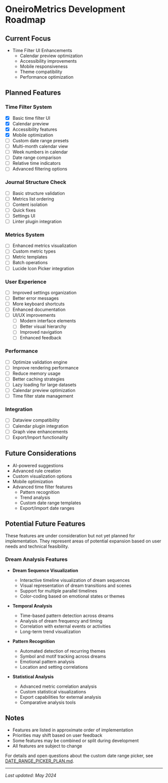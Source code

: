 # OneiroMetrics Development Roadmap

## Current Focus
- Time Filter UI Enhancements
  - Calendar preview optimization
  - Accessibility improvements
  - Mobile responsiveness
  - Theme compatibility
  - Performance optimization

## Planned Features

### Time Filter System
- [x] Basic time filter UI
- [x] Calendar preview
- [x] Accessibility features
- [x] Mobile optimization
- [ ] Custom date range presets
- [ ] Multi-month calendar view
- [ ] Week numbers in calendar
- [ ] Date range comparison
- [ ] Relative time indicators
- [ ] Advanced filtering options

### Journal Structure Check
- [ ] Basic structure validation
- [ ] Metrics list ordering
- [ ] Content isolation
- [ ] Quick fixes
- [ ] Settings UI
- [ ] Linter plugin integration

### Metrics System
- [ ] Enhanced metrics visualization
- [ ] Custom metric types
- [ ] Metric templates
- [ ] Batch operations
- [ ] Lucide Icon Picker integration

### User Experience
- [ ] Improved settings organization
- [ ] Better error messages
- [ ] More keyboard shortcuts
- [ ] Enhanced documentation
- [ ] UI/UX improvements
  - [ ] Modern interface elements
  - [ ] Better visual hierarchy
  - [ ] Improved navigation
  - [ ] Enhanced feedback

### Performance
- [ ] Optimize validation engine
- [ ] Improve rendering performance
- [ ] Reduce memory usage
- [ ] Better caching strategies
- [ ] Lazy loading for large datasets
- [ ] Calendar preview optimization
- [ ] Time filter state management

### Integration
- [ ] Dataview compatibility
- [ ] Calendar plugin integration
- [ ] Graph view enhancements
- [ ] Export/Import functionality

## Future Considerations
- AI-powered suggestions
- Advanced rule creation
- Custom visualization options
- Mobile optimization
- Advanced time filter features
  - Pattern recognition
  - Trend analysis
  - Custom date range templates
  - Export/import date ranges

## Potential Future Features

These features are under consideration but not yet planned for implementation. They represent areas of potential expansion based on user needs and technical feasibility.

### Dream Analysis Features
- **Dream Sequence Visualization**
  - Interactive timeline visualization of dream sequences
  - Visual representation of dream transitions and scenes
  - Support for multiple parallel timelines
  - Color-coding based on emotional states or themes

- **Temporal Analysis**
  - Time-based pattern detection across dreams
  - Analysis of dream frequency and timing
  - Correlation with external events or activities
  - Long-term trend visualization

- **Pattern Recognition**
  - Automated detection of recurring themes
  - Symbol and motif tracking across dreams
  - Emotional pattern analysis
  - Location and setting correlations

- **Statistical Analysis**
  - Advanced metric correlation analysis
  - Custom statistical visualizations
  - Export capabilities for external analysis
  - Comparative analysis tools

## Notes
- Features are listed in approximate order of implementation
- Priorities may shift based on user feedback
- Some features may be combined or split during development
- All features are subject to change

For details and open questions about the custom date range picker, see [DATE_RANGE_PICKER_PLAN.md](DATE_RANGE_PICKER_PLAN.md).

---

*Last updated: May 2024* 
